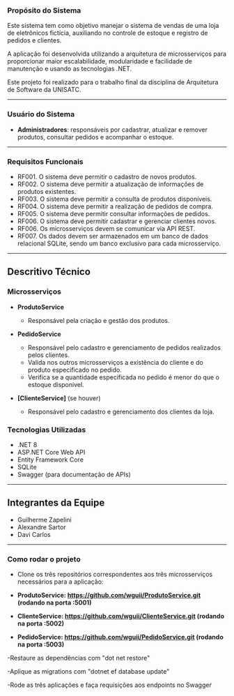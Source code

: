 

### Propósito do Sistema

Este sistema tem como objetivo manejar o sistema de vendas de uma loja de eletrônicos fictícia, auxiliando no controle de estoque e registro de pedidos e clientes. 

A aplicação foi desenvolvida utilizando a arquitetura de microsserviços para proporcionar maior escalabilidade, modularidade e facilidade de manutenção e usando as tecnologias .NET.

Este projeto foi realizado para o trabalho final da disciplina de Arquitetura de Software da UNISATC.

---

### Usuário do Sistema

- **Administradores**: responsáveis por cadastrar, atualizar e remover produtos, consultar pedidos e acompanhar o estoque.
  
---

### Requisitos Funcionais

- RF001. O sistema deve permitir o cadastro de novos produtos.
- RF002. O sistema deve permitir a atualização de informações de produtos existentes.
- RF003. O sistema deve permitir a consulta de produtos disponíveis.
- RF004. O sistema deve permitir a realização de pedidos de compra.
- RF005. O sistema deve permitir consultar informações de pedidos.
- RF006. O sistema deve permitir cadastrar e gerenciar clientes novos.
- RF006. Os microsserviços devem se comunicar via API REST.
- RF007. Os dados devem ser armazenados em um banco de dados relacional SQLite, sendo um banco exclusivo para cada microsserviço.

---

## Descritivo Técnico

### Microsserviços

- **ProdutoService**
  - Responsável pela criação e gestão dos produtos.

- **PedidoService**
  - Responsável pelo cadastro e gerenciamento de pedidos realizados pelos clientes.
  - Valida nos outros microsserviços a existência do cliente e do produto especificado no pedido.
  - Verifica se a quantidade especificada no pedido é menor do que o estoque disponível.

- **[ClienteService]** (se houver)
  - Responsável pelo cadastro e gerenciamento dos clientes da loja.


### Tecnologias Utilizadas

- .NET 8
- ASP.NET Core Web API
- Entity Framework Core
- SQLite
- Swagger (para documentação de APIs)

---

## Integrantes da Equipe

- Guilherme Zapelini
- Alexandre Sartor
- Davi Carlos

---

### Como rodar o projeto

- Clone os três repositórios correspondentes aos três microsserviços necessários para a aplicação:

- **ProdutoService: https://github.com/wguii/ProdutoService.git (rodando na porta :5001)**
- **ClienteService: https://github.com/wguii/ClienteService.git (rodando na porta :5002)**
- **PedidoService: https://github.com/wguii/PedidoService.git (rodando na porta :5003)**

-Restaure as dependências com "dot net restore"

-Aplique as migrations com "dotnet ef database update"

-Rode as três aplicações e faça requisições aos endpoints no Swagger

